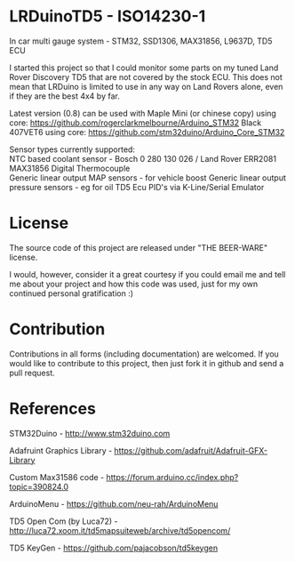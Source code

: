 # LRDuinoTD5 - ISO14230-1
In car multi gauge system -  STM32, SSD1306, MAX31856, L9637D, TD5 ECU

I started this project so that I could monitor some parts on my tuned Land Rover Discovery TD5 that are not covered by the stock ECU.  This does not mean that LRDuino is limited to use in any way on Land Rovers alone, even if they are the best 4x4 by far.

Latest version (0.8) can be used with
	Maple Mini (or chinese copy) using core: https://github.com/rogerclarkmelbourne/Arduino_STM32
	Black 407VET6 using core: https://github.com/stm32duino/Arduino_Core_STM32

Sensor types currently supported:  
NTC based coolant sensor - Bosch 0 280 130 026 / Land Rover ERR2081  
MAX31856 Digital Thermocouple  
Generic linear output MAP sensors - for vehicle boost
Generic linear output pressure sensors - eg for oil
TD5 Ecu PID's via K-Line/Serial Emulator

# License

The source code of this project are released under "THE BEER-WARE" license.

I would, however, consider it a great courtesy if you could email me and tell me about your project and how this code was used, just for my own continued personal gratification :)

# Contribution

Contributions in all forms (including documentation) are welcomed. If you would like to contribute to this project, then just fork it in github and send a pull request.

# References

STM32Duino - http://www.stm32duino.com

Adafruint Graphics Library - https://github.com/adafruit/Adafruit-GFX-Library

Custom Max31586 code - https://forum.arduino.cc/index.php?topic=390824.0

ArduinoMenu - https://github.com/neu-rah/ArduinoMenu

TD5 Open Com (by Luca72) - http://luca72.xoom.it/td5mapsuiteweb/archive/td5opencom/

TD5 KeyGen - https://github.com/pajacobson/td5keygen